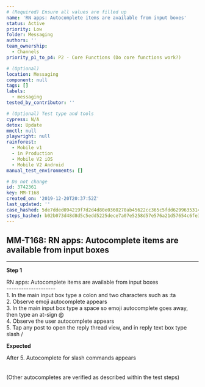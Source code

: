 ```yaml
---
# (Required) Ensure all values are filled up
name: 'RN apps: Autocomplete items are available from input boxes'
status: Active
priority: Low
folder: Messaging
authors: ''
team_ownership:
  - Channels
priority_p1_to_p4: P2 - Core Functions (Do core functions work?)

# (Optional)
location: Messaging
component: null
tags: []
labels:
  - messaging
tested_by_contributor: ''

# (Optional) Test type and tools
cypress: N/A
detox: Update
mmctl: null
playwright: null
rainforest:
  - Mobile v1
  - in Production
  - Mobile V2 iOS
  - Mobile V2 Android
manual_test_environments: []

# Do not change
id: 3742361
key: MM-T168
created_on: '2019-12-20T20:37:52Z'
last_updated: ''
case_hashed: 5de7dded094219f7d2d4d80e0360270ab45622cc365c5fdd629963531404612444e74794dc64040ee9895d5c8da26d21
steps_hashed: b02b073d48d8d5c5edd5225dece7a07e5258d57e576a21d57654c6fe3c76092751b55bfa2844f2d91e430ec2f1b940cc
---
```


<!-- (Auto-generated) Based on frontmatter's "key" and "name" -->

## MM-T168: RN apps: Autocomplete items are available from input boxes

---

**Step 1**

RN apps: Autocomplete items are available from input boxes\
\--------------------\
1\. In the main input box type a colon and two characters such as :ta\
2\. Observe emoji autocomplete appears\
3\. In the main input box type a space so emoji autocomplete goes away, then type an at-sign @\
4\. Observe the user autocomplete appears\
5\. Tap any post to open the reply thread view, and in reply text box type slash /

**Expected**

After 5. Autocomplete for slash commands appears\
\
\
(Other autocompletes are verified as described within the test steps)
